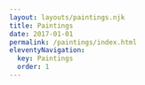 ```yaml
---
layout: layouts/paintings.njk
title: Paintings
date: 2017-01-01
permalink: /paintings/index.html
eleventyNavigation:
  key: Paintings
  order: 1
---
```

